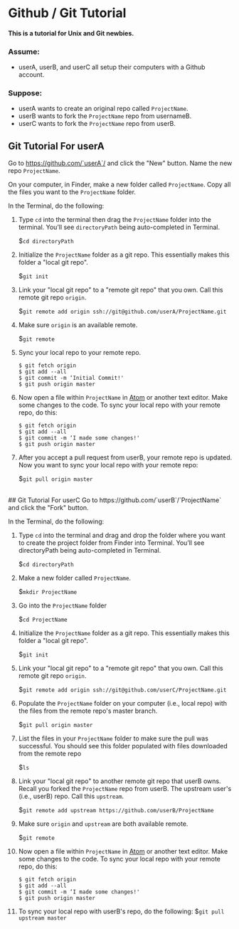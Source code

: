 # Github / Git Tutorial

#### This is a tutorial for Unix and Git newbies.

### Assume: 
* userA, userB, and userC all setup their computers with a Github account.

### Suppose: 
* userA wants to create an original repo called `ProjectName`.
* userB wants to fork the `ProjectName` repo from usernameB.
* userC wants to fork the `ProjectName` repo from userB.

## Git Tutorial For userA
Go to https://github.com/`userA`/ and click the "New" button. Name the new repo `ProjectName`.

On your computer, in Finder, make a new folder called `ProjectName`. Copy all the files you want to the `ProjectName` folder.

In the Terminal, do the following:

1. Type `cd` into the terminal then drag the `ProjectName` folder  into the terminal. You’ll see `directoryPath` being auto-completed in Terminal.

	$`cd directoryPath` 

3. Initialize the `ProjectName` folder as a git repo. This essentially makes this folder a "local git repo".

	$`git init`

4. Link your "local git repo" to a "remote git repo" that you own. Call this remote git repo `origin`.

	$`git remote add origin ssh://git@github.com/userA/ProjectName.git`

5. Make sure `origin` is an available remote.

	$`git remote`

5. Sync your local repo to your remote repo.

	```
	$ git fetch origin
	$ git add --all
	$ git commit -m ‘Initial Commit!'
	$ git push origin master

	```

7. Now open a file within `ProjectName` in [Atom](https://atom.io/) or another text editor. Make some changes to the code. To sync your local repo with your remote repo, do this:
	
	```
	$ git fetch origin
	$ git add --all
	$ git commit -m ‘I made some changes!'
	$ git push origin master

	```

6. After you accept a pull request from userB, your remote repo is updated. Now you want to sync your local repo with your remote repo:

	$`git pull origin master`
	

<br/>
## Git Tutorial For userC
Go to https://github.com/`userB`/`ProjectName` and click the "Fork" button.

In the Terminal, do the following:

1. Type `cd` into the terminal and drag and drop the folder where you want to create the project folder from Finder into Terminal. You’ll see directoryPath being auto-completed in Terminal.

	$`cd directoryPath` 

2. Make a new folder called `ProjectName`.

	$`mkdir ProjectName`

3. Go into the `ProjectName` folder

	$`cd ProjectName`

4. Initialize the `ProjectName` folder as a git repo. This essentially makes this folder a "local git repo".

	$`git init`

5. Link your "local git repo" to a "remote git repo" that you own. Call this remote git repo `origin`.

	$`git remote add origin ssh://git@github.com/userC/ProjectName.git`

6. Populate the `ProjectName` folder on your computer (i.e., local repo) with the files from the remote repo's master branch.


	$`git pull origin master`

7. List the files in your `ProjectName` folder to make sure the pull was successful. You should see this folder populated with files downloaded from the remote repo

	$`ls`

8. Link your "local git repo" to another remote git repo that userB owns. Recall you forked the `ProjectName` repo from userB. The upstream user's (i.e., userB) repo. Call this `upstream`.
	
	$`git remote add upstream https://github.com/userB/ProjectName`

9. Make sure `origin` and `upstream` are both available remote.

	$`git remote`
	
10. Now open a file within `ProjectName` in [Atom](https://atom.io/) or another text editor. Make some changes to the code. To sync your local repo with your remote repo, do this:

	```
	$ git fetch origin
	$ git add --all
	$ git commit -m ‘I made some changes!'
	$ git push origin master

	```
	
11. To sync your local repo with userB's repo, do the following:
	$`git pull upstream master` 

